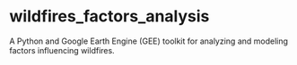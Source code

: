 # wildfires_factors_analysis
A Python and Google Earth Engine (GEE) toolkit for analyzing and modeling factors influencing wildfires.
